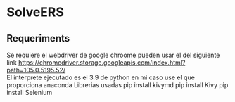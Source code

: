 # SolveERS

## Requeriments  
Se requiere el webdriver de google chroome pueden usar el del siguiente link https://chromedriver.storage.googleapis.com/index.html?path=105.0.5195.52/  
El interprete ejecutado es el 3.9 de python en mi caso use el que proporciona anaconda
Librerias usadas 
pip install kivymd
pip install Kivy
pip install Selenium
